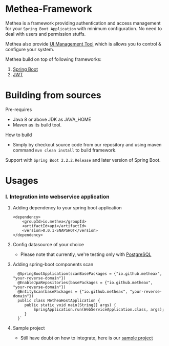 # Methea-Framework
Methea is a framework providing authentication and access management for your `Spring Boot Application`
with minimum configuration. No need to deal with users and permission stuffs.

Methea also provide [UI Management Tool](https://github.com/MetheaX/methea-management) which is allows you to control & configure your system.

Methea build on top of following frameworks:
1. [Spring Boot](https://spring.io/projects/spring-boot)
2. [JWT](https://jwt.io/)

# Building from sources

Pre-requires
 * Java 8 or above JDK as JAVA_HOME
 * Maven as its build tool.

How to build
 * Simply by checkout source code from our repository and using maven command `mvn clean install` to build framework.

Support with `Spring Boot 2.2.2.Release` and later version of Spring Boot.

# Usages
### I. Integration into webservice application
1.  Adding dependency to your spring boot application

	    <dependency>
            <groupId>io.methea</groupId>
            <artifactId>api</artifactId>
            <version>0.0.1-SNAPSHOT</version>
        </dependency>

2. Config datasource of your choice
    * Please note that currently, we're testing only with [PostgreSQL](https://www.postgresql.org/)
        
3. Adding spring-boot components scan

    	 @SpringBootApplication(scanBasePackages = {"io.github.metheax", "your-reverse-domain"})
         @EnableJpaRepositories(basePackages = {"io.github.metheax", "your-reverse-domain"})
         @EntityScan(basePackages = {"io.github.metheax", "your-reverse-domain"})
         public class MetheaHostApplication {
            public static void main(String[] args) {
                SpringApplication.run(WebServiceApplication.class, args);
            }
         }`
   
4. Sample project
    * Still have doubt on how to integrate, here is our [sample project](https://github.com/MetheaX/Methea-Sample-Webservice)